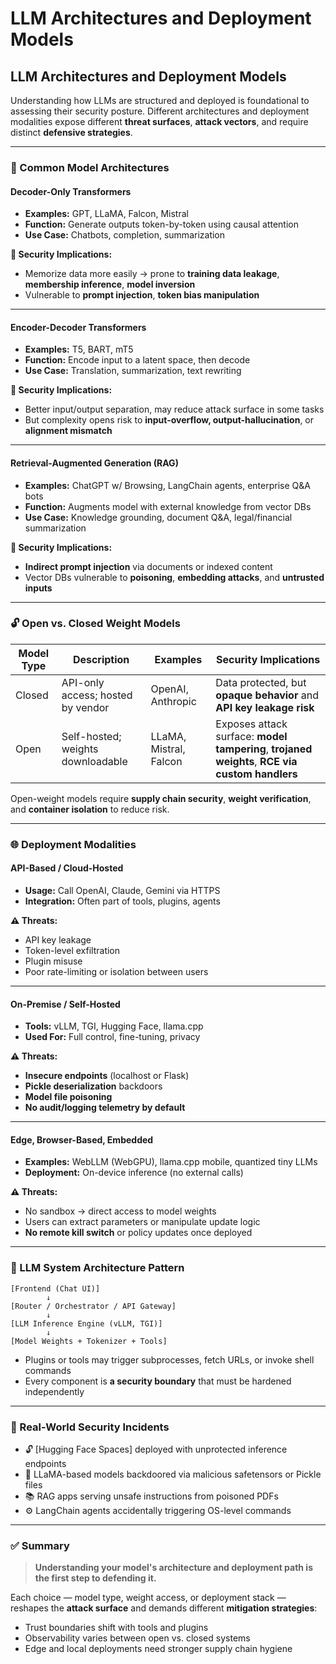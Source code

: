 # LLM Architectures and Deployment Models

## LLM Architectures and Deployment Models

Understanding how LLMs are structured and deployed is foundational to assessing their security posture. Different architectures and deployment modalities expose different **threat surfaces**, **attack vectors**, and require distinct **defensive strategies**.

***

### 🔧 Common Model Architectures

#### Decoder-Only Transformers

* **Examples:** GPT, LLaMA, Falcon, Mistral
* **Function:** Generate outputs token-by-token using causal attention
* **Use Case:** Chatbots, completion, summarization

**🔐 Security Implications:**

* Memorize data more easily → prone to **training data leakage**, **membership inference**, **model inversion**
* Vulnerable to **prompt injection**, **token bias manipulation**

***

#### Encoder-Decoder Transformers

* **Examples:** T5, BART, mT5
* **Function:** Encode input to a latent space, then decode
* **Use Case:** Translation, summarization, text rewriting

**🔐 Security Implications:**

* Better input/output separation, may reduce attack surface in some tasks
* But complexity opens risk to **input-overflow, output-hallucination**, or **alignment mismatch**

***

#### Retrieval-Augmented Generation (RAG)

* **Examples:** ChatGPT w/ Browsing, LangChain agents, enterprise Q\&A bots
* **Function:** Augments model with external knowledge from vector DBs
* **Use Case:** Knowledge grounding, document Q\&A, legal/financial summarization

**🔐 Security Implications:**

* **Indirect prompt injection** via documents or indexed content
* Vector DBs vulnerable to **poisoning**, **embedding attacks**, and **untrusted inputs**

***

### 🔓 Open vs. Closed Weight Models

| Model Type | Description                       | Examples               | Security Implications                                                                          |
| ---------- | --------------------------------- | ---------------------- | ---------------------------------------------------------------------------------------------- |
| Closed     | API-only access; hosted by vendor | OpenAI, Anthropic      | Data protected, but **opaque behavior** and **API key leakage risk**                           |
| Open       | Self-hosted; weights downloadable | LLaMA, Mistral, Falcon | Exposes attack surface: **model tampering**, **trojaned weights**, **RCE via custom handlers** |

Open-weight models require **supply chain security**, **weight verification**, and **container isolation** to reduce risk.

***

### 🌐 Deployment Modalities

#### API-Based / Cloud-Hosted

* **Usage:** Call OpenAI, Claude, Gemini via HTTPS
* **Integration:** Often part of tools, plugins, agents

**⚠️ Threats:**

* API key leakage
* Token-level exfiltration
* Plugin misuse
* Poor rate-limiting or isolation between users

***

#### On-Premise / Self-Hosted

* **Tools:** vLLM, TGI, Hugging Face, llama.cpp
* **Used For:** Full control, fine-tuning, privacy

**⚠️ Threats:**

* **Insecure endpoints** (localhost or Flask)
* **Pickle deserialization** backdoors
* **Model file poisoning**
* **No audit/logging telemetry by default**

***

#### Edge, Browser-Based, Embedded

* **Examples:** WebLLM (WebGPU), llama.cpp mobile, quantized tiny LLMs
* **Deployment:** On-device inference (no external calls)

**⚠️ Threats:**

* No sandbox → direct access to model weights
* Users can extract parameters or manipulate update logic
* **No remote kill switch** or policy updates once deployed

***

### 🧱 LLM System Architecture Pattern

```plaintext
[Frontend (Chat UI)]
        ↓
[Router / Orchestrator / API Gateway]
        ↓
[LLM Inference Engine (vLLM, TGI)]
        ↓
[Model Weights + Tokenizer + Tools]
```

* Plugins or tools may trigger subprocesses, fetch URLs, or invoke shell commands
* Every component is **a security boundary** that must be hardened independently

***

### 🧪 Real-World Security Incidents

* 🔓 \[Hugging Face Spaces] deployed with unprotected inference endpoints
* 🐛 LLaMA-based models backdoored via malicious safetensors or Pickle files
* 📚 RAG apps serving unsafe instructions from poisoned PDFs
* ⚙️ LangChain agents accidentally triggering OS-level commands

***

### ✅ Summary

> **Understanding your model's architecture and deployment path is the first step to defending it.**

Each choice — model type, weight access, or deployment stack — reshapes the **attack surface** and demands different **mitigation strategies**:

* Trust boundaries shift with tools and plugins
* Observability varies between open vs. closed systems
* Edge and local deployments need stronger supply chain hygiene
